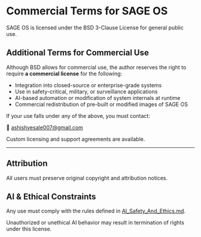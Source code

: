 # Commercial Terms for SAGE OS

SAGE OS is licensed under the BSD 3-Clause License for general public use.

## Additional Terms for Commercial Use

Although BSD allows for commercial use, the author reserves the right to require **a commercial license** for the following:

- Integration into closed-source or enterprise-grade systems
- Use in safety-critical, military, or surveillance applications
- AI-based automation or modification of system internals at runtime
- Commercial redistribution of pre-built or modified images of SAGE OS

If your use falls under any of the above, you must contact:

📧 ashishyesale007@gmail.com

Custom licensing and support agreements are available.

---

## Attribution

All users must preserve original copyright and attribution notices.

## AI & Ethical Constraints

Any use must comply with the rules defined in [AI_Safety_And_Ethics.md](./AI_Safety_And_Ethics.md).

Unauthorized or unethical AI behavior may result in termination of rights under this license.

